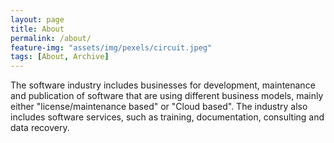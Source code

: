 ```yaml
---
layout: page
title: About
permalink: /about/
feature-img: "assets/img/pexels/circuit.jpeg"
tags: [About, Archive]
---
```


The software industry includes businesses for development, maintenance and publication of software that are using different business models, mainly either "license/maintenance based" or "Cloud based". The industry also includes software services, such as training, documentation, consulting and data recovery.
